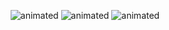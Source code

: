 <p align="center">
  <img src="https://media.giphy.com/media/q1MeAPDDMb43K/giphy.gif" alt="animated" />
  <img src="https://media.giphy.com/media/q1MeAPDDMb43K/giphy.gif" alt="animated" />
  <img src="https://media.giphy.com/media/q1MeAPDDMb43K/giphy.gif" alt="animated" />
</p>

<!--
**thnhtam28/thnhtam28** is a ✨ _special_ ✨ repository because its `README.md` (this file) appears on your GitHub profile.

Here are some ideas to get you started:

- 🔭 I’m currently working on ...
- 🌱 I’m currently learning ...
- 👯 I’m looking to collaborate on ...
- 🤔 I’m looking for help with ...
- 💬 Ask me about ...
- 📫 How to reach me: ...
- 😄 Pronouns: ...
- ⚡ Fun fact: ...
-->

